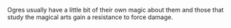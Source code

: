 Ogres usually have a little bit of their own magic about them and those that study the magical arts gain a resistance to force damage.